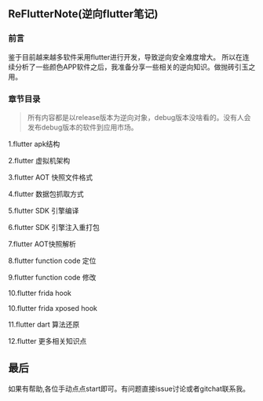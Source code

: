 ## ReFlutterNote(逆向flutter笔记)

### 前言

鉴于目前越来越多软件采用flutter进行开发，导致逆向安全难度增大。
所以在连续分析了一些颜色APP软件之后，我准备分享一些相关的逆向知识。做抛砖引玉之用。

### 章节目录

>所有内容都是以release版本为逆向对象，debug版本没啥看的。没有人会发布debug版本的软件到应用市场。

1.flutter apk结构

2.flutter 虚拟机架构

3.flutter AOT 快照文件格式

4.flutter 数据包抓取方式

5.flutter SDK 引擎编译

6.flutter SDK 引擎注入重打包

7.flutter AOT快照解析

8.flutter function code 定位

9.flutter function code 修改

10.flutter frida hook

10.flutter frida xposed hook

11.flutter dart 算法还原

12.flutter 更多相关知识点 

## 最后

如果有帮助,各位手动点点start即可。有问题直接issue讨论或者gitchat联系我。
